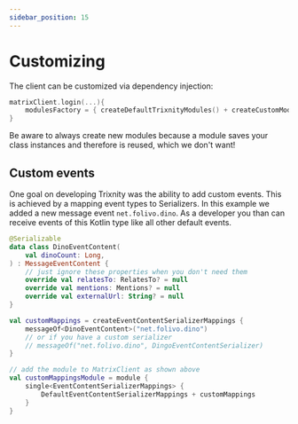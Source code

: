 ```yaml
---
sidebar_position: 15
---
```


# Customizing

The client can be customized via dependency injection:

```kotlin
matrixClient.login(...){
    modulesFactory = { createDefaultTrixnityModules() + createCustomModule() }
}
```

Be aware to always create new modules because a module saves your class instances and therefore is reused, which we
don't want!

## Custom events

One goal on developing Trixnity was the ability to add custom events. This is achieved by a mapping event types to
Serializers. In this example we added a new message event `net.folivo.dino`. As a developer you than can receive events
of this Kotlin type like all other default events.

```kotlin
@Serializable
data class DinoEventContent(
    val dinoCount: Long,
) : MessageEventContent {
    // just ignore these properties when you don't need them
    override val relatesTo: RelatesTo? = null
    override val mentions: Mentions? = null
    override val externalUrl: String? = null
}

val customMappings = createEventContentSerializerMappings {
    messageOf<DinoEventContent>("net.folivo.dino")
    // or if you have a custom serializer
    // messageOf("net.folivo.dino", DingoEventContentSerializer)
}

// add the module to MatrixClient as shown above
val customMappingsModule = module {
    single<EventContentSerializerMappings> {
        DefaultEventContentSerializerMappings + customMappings
    }
}
```